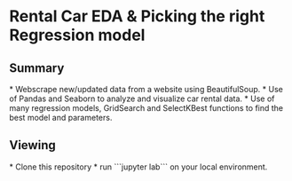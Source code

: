 <h1> Rental Car EDA & Picking the right Regression model </h1>

<h2> Summary </h2>
* Webscrape new/updated data from a website using BeautifulSoup.
* Use of Pandas and Seaborn to analyze and visualize car rental data. 
* Use of many regression models, GridSearch and SelectKBest functions to find the best model and parameters.

<h2> Viewing </h2>
* Clone this repository
* run ```jupyter lab``` on your local environment.
